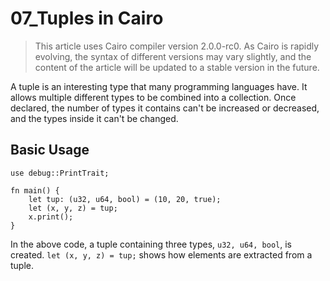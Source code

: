 ﻿# 07_Tuples in Cairo

> This article uses Cairo compiler version 2.0.0-rc0. As Cairo is rapidly evolving, the syntax of different versions may vary slightly, and the content of the article will be updated to a stable version in the future.

A tuple is an interesting type that many programming languages have. It allows multiple different types to be combined into a collection. Once declared, the number of types it contains can't be increased or decreased, and the types inside it can't be changed.

## Basic Usage

```
use debug::PrintTrait;

fn main() {
    let tup: (u32, u64, bool) = (10, 20, true);
    let (x, y, z) = tup;
    x.print();
}
```

In the above code, a tuple containing three types, `u32, u64, bool`, is created. `let (x, y, z) = tup;` shows how elements are extracted from a tuple.
